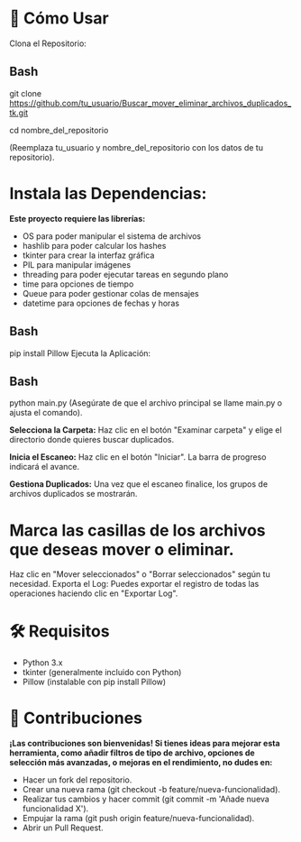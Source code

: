 # 🚀 Cómo Usar

Clona el Repositorio:

## Bash

git clone https://github.com/tu_usuario/Buscar_mover_eliminar_archivos_duplicados_tk.git


cd nombre_del_repositorio

(Reemplaza tu_usuario y nombre_del_repositorio con los datos de tu repositorio).

# Instala las Dependencias:

**Este proyecto requiere las librerías:**

- OS para poder manipular el sistema de archivos
- hashlib para poder calcular los hashes
- tkinter para crear la interfaz gráfica
- PIL para manipular imágenes
- threading para poder ejecutar tareas en segundo plano
- time para opciones de tiempo
- Queue para poder gestionar colas de mensajes
- datetime para opciones de fechas y horas

## Bash

pip install Pillow
Ejecuta la Aplicación:

## Bash

python main.py
(Asegúrate de que el archivo principal se llame main.py o ajusta el comando).

**Selecciona la Carpeta:** Haz clic en el botón "Examinar carpeta" y elige el directorio donde quieres buscar duplicados.

**Inicia el Escaneo:** Haz clic en el botón "Iniciar". La barra de progreso indicará el avance.

**Gestiona Duplicados:** Una vez que el escaneo finalice, los grupos de archivos duplicados se mostrarán.

# Marca las casillas de los archivos que deseas mover o eliminar.

Haz clic en "Mover seleccionados" o "Borrar seleccionados" según tu necesidad.
Exporta el Log: Puedes exportar el registro de todas las operaciones haciendo clic en "Exportar Log".

# 🛠️ Requisitos

- Python 3.x
- tkinter (generalmente incluido con Python)
- Pillow (instalable con pip install Pillow)

# 🤝 Contribuciones

**¡Las contribuciones son bienvenidas! Si tienes ideas para mejorar esta herramienta, como añadir filtros de tipo de archivo, opciones de selección más avanzadas, o mejoras en el rendimiento, no dudes en:**

- Hacer un fork del repositorio.
- Crear una nueva rama (git checkout -b feature/nueva-funcionalidad).
- Realizar tus cambios y hacer commit (git commit -m 'Añade nueva funcionalidad X').
- Empujar la rama (git push origin feature/nueva-funcionalidad).
- Abrir un Pull Request.
